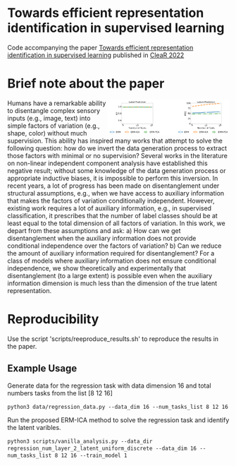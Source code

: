 # Towards efficient representation identification in supervised learning
Code accompanying the paper [Towards efficient representation identification in supervised learning](https://openreview.net/forum?id=7UwoSnMDXWE) published in [CleaR 2022](https://www.cclear.cc/2022)

# Brief note about the paper

<img src="erm-ica-res.jpg" width=55% align="right">

Humans have a remarkable ability to disentangle complex sensory inputs (e.g., image, text) into simple factors of variation (e.g., shape, color) without much supervision. This ability has inspired many works that attempt to solve the following question: how do we invert the data generation process to extract those factors with minimal or no supervision? Several works in the literature on non-linear independent component analysis have established this negative result; without some knowledge of the data generation process or appropriate inductive biases, it is impossible to perform this inversion. In recent years, a lot of progress has been made on disentanglement under structural assumptions, e.g., when we have access to auxiliary information that makes the factors of variation conditionally independent. However, existing work requires a lot of auxiliary information, e.g., in supervised classification, it prescribes that the number of label classes should be at least equal to the total dimension of all factors of variation. In this work, we depart from these assumptions and ask: a) How can we get disentanglement when the auxiliary information does not provide conditional independence over the factors of variation? b) Can we reduce the amount of auxiliary information required for disentanglement? For a class of models where auxiliary information does not ensure conditional independence, we show theoretically and experimentally that disentanglement (to a large extent) is possible even when the auxiliary information dimension is much less than the dimension of the true latent representation. 

# Reproducibility

Use the script 'scripts/reeproduce_results.sh' to reproduce the results in the paper.

## Example Usage

Generate data for the regression task with data dimension 16 and total numbers tasks from the list [8 12 16]


    python3 data/regression_data.py --data_dim 16 --num_tasks_list 8 12 16

Run the proposed ERM-ICA method to solve the regression task and identify the latent varibles.


    python3 scripts/vanilla_analysis.py --data_dir regression_num_layer_2_latent_uniform_discrete --data_dim 16 --num_tasks_list 8 12 16 --train_model 1

